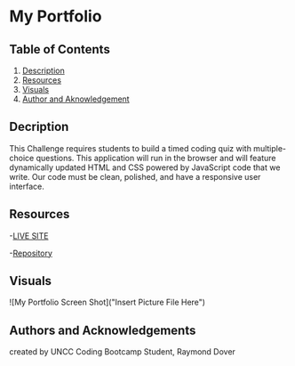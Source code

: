 # My Portfolio

## Table of Contents

1. [Description](#description)
2. [Resources](#resources)
3. [Visuals](#visuals)
4. [Author and Aknowledgement](#author-and-aknowledgements)

## Decription

This Challenge requires students to build a timed coding quiz with multiple-choice questions. This application will run in the browser and will feature dynamically updated HTML and CSS powered by JavaScript code that we write. Our code must be clean, polished, and have a responsive user interface.

## Resources

-[LIVE SITE](https://github.com/raydover/code-quiz)

-[Repository](https://git@github.com:raydover/code-quiz.git)

## Visuals


![My Portfolio Screen Shot]("Insert Picture File Here")

## Authors and Acknowledgements

created by UNCC Coding Bootcamp Student, Raymond Dover
